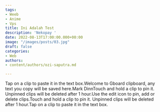 ```yaml
---
tags:
- Weeb
- Anime
- Vps
title: Ini Adalah Test
description: 'Nekopay '
date: 2022-08-13T17:00:00.000+00:00
image: "/images/posts/03.jpg"
draft: false
categories:
- Web
authors:
- content/authors/ozi-saputra.md

---
```

Tap on a clip to paste it in the text box.Welcome to Gboard clipboard, any text you copy will be saved here.Mark DinnTouch and hold a clip to pin it. Unpinned clips will be deleted after 1 hour.Use the edit icon to pin, add or delete clips.Touch and hold a clip to pin it. Unpinned clips will be deleted after 1 hour.Tap on a clip to paste it in the text box.